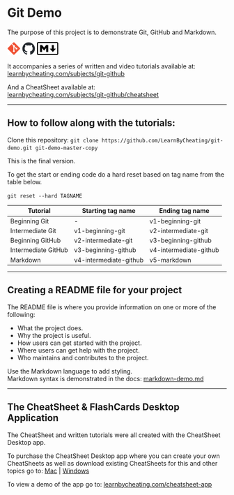 # Git Demo

The purpose of this project is to demonstrate Git, GitHub and Markdown. 

<p float="left">
  <img src="images/git-icon.svg" alt="Git logo" height="30" title="Git logo">  
  <img src="images/github-mark.png" alt="GitHub logo" height="30" title="GitHub logo"> 
  <img src="images/markdown-icon.svg" alt="Markdown logo" height="30" title="Markdown logo">
</p>

It accompanies a series of written and video tutorials available at:  
[learnbycheating.com/subjects/git-github](https://www.learnbycheating.com/subjects/git-github)

And a CheatSheet available at:  
[learnbycheating.com/subjects/git-github/cheatsheet](https://www.learnbycheating.com/subjects/git-github/cheatsheet#cat-2)

_____________________________________________________

## How to follow along with the tutorials:

Clone this repository: `git clone https://github.com/LearnByCheating/git-demo.git git-demo-master-copy`

This is the final version.

To get the start or ending code do a hard reset based on tag name from the table below.

`git reset --hard TAGNAME`

Tutorial | Starting tag name | Ending tag name
------------ | ------------- | ------------
Beginning Git | - | v1-beginning-git
Intermediate Git | v1-beginning-git | v2-intermediate-git
Beginning GitHub | v2-intermediate-git | v3-beginning-github
Intermediate GitHub | v3-beginning-github | v4-intermediate-github
Markdown | v4-intermediate-github | v5-markdown
___________________________________________________

## Creating a README file for your project

The README file is where you provide information on one or more of the following:
- What the project does.
- Why the project is useful.
- How users can get started with the project.
- Where users can get help with the project.
- Who maintains and contributes to the project.

Use the Markdown language to add styling.  
Markdown syntax is demonstrated in the docs: [markdown-demo.md](./docs/markdown-demo.md)

__________________________________________________

## The CheatSheet & FlashCards Desktop Application

The CheatSheet and written tutorials were all created with the CheatSheet Desktop app.

To purchase the CheatSheet Desktop app where you can create your own CheatSheets as well as download existing CheatSheets for this and other topics go to:
[Mac](https://apps.apple.com/us/app/cheatsheets-flashcards/id1492777748)
 | [Windows](https://apps.microsoft.com/store/detail/cheatsheets-flashcards/9PP8R1C8GTNS)

To view a demo of the app go to: [learnbycheating.com/cheatsheet-app](https://www.learnbycheating.com/cheatsheet-app)
